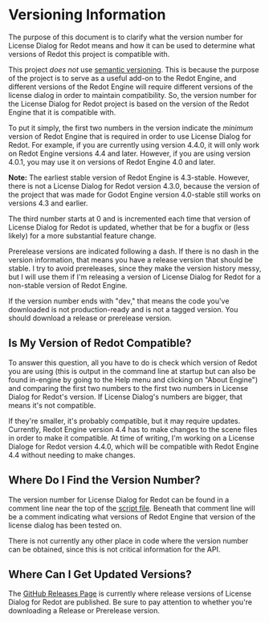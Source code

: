 # Versioning Information

The purpose of this document is to clarify what the version number for License
Dialog for Redot means and how it can be used to determine what versions of
Redot this project is compatible with.

This project _does not_ use [semantic versioning][semver].  This is because the
purpose of the project is to serve as a useful add-on to the Redot Engine, and
different versions of the Redot Engine will require different versions of the
license dialog in order to maintain compatibility.  So, the version number for
the License Dialog for Redot project is based on the version of the Redot
Engine that it is compatible with.

[semver]: https://semver.org/

To put it simply, the first two numbers in the version indicate the _minimum_
version of Redot Engine that is required in order to use License Dialog for
Redot.  For example, if you are currently using version 4.4.0, it will only
work on Redot Engine versions 4.4 and later.  However, if you are using
version 4.0.1, you may use it on versions of Redot Engine 4.0 and later.

**Note:** The earliest stable version of Redot Engine is 4.3-stable.  However,
there is not a License Dialog for Redot version 4.3.0, because the version of
the project that was made for Godot Engine version 4.0-stable still works on
versions 4.3 and earlier.

The third number starts at 0 and is incremented each time that version of
License Dialog for Redot is updated, whether that be for a bugfix or (less
likely) for a more substantial feature change.

Prerelease versions are indicated following a dash.  If there is no dash in
the version information, that means you have a release version that should be
stable.  I try to avoid prereleases, since they make the version history
messy, but I will use them if I'm releasing a version of License Dialog for
Redot for a non-stable version of Redot Engine.

If the version number ends with "dev," that means the code you've downloaded
is not production-ready and is not a tagged version.  You should download a
release or prerelease version.


## Is My Version of Redot Compatible?

To answer this question, all you have to do is check which version of Redot
you are using (this is output in the command line at startup but can also be
found in-engine by going to the Help menu and clicking on "About Engine") and
comparing the first two numbers to the first two numbers in License Dialog for
Redot's version.  If License Dialog's numbers are bigger, that means it's not
compatible.

If they're smaller, it's probably compatible, but it may require updates.
Currently, Redot Engine version 4.4 has to make changes to the scene files in
order to make it compatible.  At time of writing, I'm working on a License
Dialoge for Redot version 4.4.0, which will be compatible with Redot Engine
4.4 without needing to make changes.


## Where Do I Find the Version Number?

The version number for License Dialog for Redot can be found in a comment
line near the top of the [script file][license_dialog.gd].  Beneath that
comment line will be a comment indicating what versions of Redot Engine that
version of the license dialog has been tested on.

[license_dialog.gd]: ../addons/swashberry/license_dialog/license_dialog.gd

There is not currently any other place in code where the version number can
be obtained, since this is not critical information for the API.


## Where Can I Get Updated Versions?

The [GitHub Releases Page][gh-releases] is currently where release versions
of License Dialog for Redot are published.  Be sure to pay attention to
whether you're downloading a Release or Prerelease version.

[gh-releases]: https://github.com/swashdev/redot-license-dialog/releases
